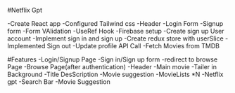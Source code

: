 #Netflix Gpt

-Create React app
-Configured Tailwind css
-Header
-Login Form
-Signup form
-Form VAlidation
-UseRef Hook
-Firebase setup
-Create sign up User account 
-Implement sign in and sign up
-Create redux store with userSlice
-Implemented Sign out
-Update profile API Call
-Fetch Movies from TMDB


#Features
-Login/Signup Page
    -Sign in/Sign up form
    -redirect to browse Page
-Browse Page(after authentication)
    -Header
    -Main movie
        -Tailer in Background
        -Title DesScription
        -Movie suggestion
            -MovieLists *N
-Netflix gpt
    -Search Bar
    -Movie Suggestion            
